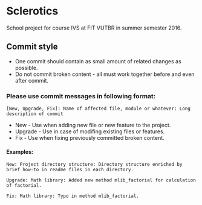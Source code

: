 
Sclerotics
==========

School project for course IVS at FIT VUTBR in summer semester 2016.

Commit style
------------

* One commit should contain as small amount of related changes as possible.
* Do not commit broken content - all must work together before and even after commit.

### Please use commit messages in following format:

`[New, Upgrade, Fix]: Name of affected file, module or whatever: Long description of commit`

* New - Use when adding new file or new feature to the project.
* Upgrade - Use in case of modifing existing files or features.
* Fix -	Use when fixing previously committed broken content.

#### Examples:

```
New: Project directory structure: Directory structure enriched by brief how-to in readme files in each directory.

Upgrade: Math library: Added new method mlib_factorial for calculation of factorial.

Fix: Math library: Typo in method mlib_factorial.
```
